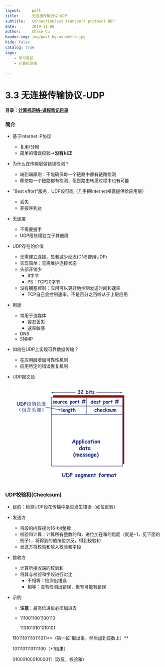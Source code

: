 ```yaml
---
layout:     post
title:      无连接传输协议-UDP
subtitle:   Connectionless transport protocol-UDP
date:       2019-11-06
author:     Chase Gu
header-img: img/post-bg-os-metro.jpg
hide: false
catalog: true
tags:
    - 学习笔记
    - 计算机网络

---
```


# 3.3 无连接传输协议-UDP

**目录：[计算机网络-课程笔记目录](https://chase-gu.github.io/2019/10/31/network-catalog/)**



### 简介

* 基于Internet IP协议

  * 复用/分用
  * 简单的错误校验->**没有纠正**

* 为什么在传输层做错误检测？

  * 端到端原则：不能确保每一个链路中都有链路检测
  * 即使每一个链路都有检测，但是路由转发过程中也有可能

* "Best effort"服务，UDP段可能（几乎把Internet裸露提供给应用层）

  * 丢失
  * 非按序到达

* 无连接

  * 不需要握手
  * UDP段处理独立于其他段

* UDP存在的价值

  * 无需建立连接，显著减少延迟(DNS使用UDP)
  * 实现简单：无需维护连接状态
  * 头部开销少
    * 8字节
    * PS：TCP20字节
  * 没有拥塞控制：应用可以更好地控制发送时间和速率
    * TCP自己会控制速率，不是百分之百听从于上层应用

* 用途

  * 常用于流媒体
    * 容忍丢失
    * 速率敏感
  * DNS
  * SNMP

* 如何在UDP上实现可靠数据传输？

  * 在应用层增加可靠性机制
  * 应用特定的错误恢复机制

* UDP报文段

  <a href="/img-post/2019-12-16-network-udp/UDP报文段.png">![UDP报文段](/img-post/2019-12-16-network-udp/UDP报文段.png)</a>



### UDP校验和(Checksum)

* 目的：检测UDP段在传输中是否发生错误（如位反转）

* 发送方

  * 将段的内容视为16-bit整数
  * 校验和计算：计算所有整数的和，进位加在和的后面（就是+1，见下面的例子），将得到的值按位求反，得到校验和
  * 发送方将校验和放入校验和字段

* 接收方

  * 计算所接收端的校验和
  * 将其与校验和字段进行对比
    * 不相等：检测出错误
    * 相等：没有检测出错误，但有可能有错误

* 示例

  * **注意**：最高位进位必须加进去

  *  1110011001100110

     1101010101010101

    **1**1011101110111011**（第一位1取出来，然后加到该数上）**

    1011101110111100（+1结果）

    0100010001000011（取反，校验和）